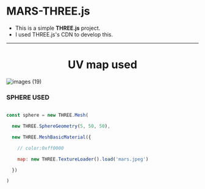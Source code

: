 # MARS-THREE.js

- This is a simple **THREE.js** project.   
- I used THREE.js's CDN to develop this.  
---
<h1 align="center"> UV map used</h1>


![images (19)](https://user-images.githubusercontent.com/107526656/183801702-127ea388-fa33-4a5f-9d48-2c9a8bb914f2.jpeg)

### SPHERE USED  

``` javascript

const sphere = new THREE.Mesh(

  new THREE.SphereGeometry(5, 50, 50),

  new THREE.MeshBasicMaterial({

    // color:0xff0000

    map: new THREE.TextureLoader().load('mars.jpeg')

  })

) 

```
